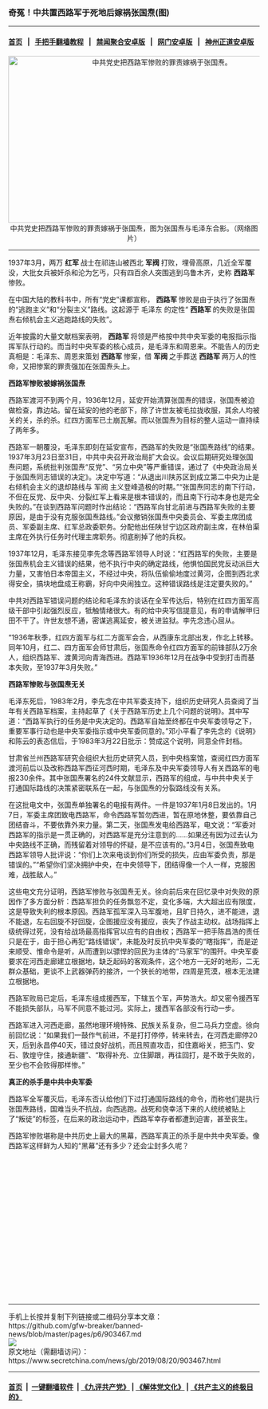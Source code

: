 ### 奇冤！中共置西路军于死地后嫁祸张国焘(图)
------------------------

#### [首页](https://github.com/gfw-breaker/banned-news/blob/master/README.md) &nbsp;&nbsp;|&nbsp;&nbsp; [手把手翻墙教程](https://github.com/gfw-breaker/guides/wiki) &nbsp;&nbsp;|&nbsp;&nbsp; [禁闻聚合安卓版](https://github.com/gfw-breaker/bn-android) &nbsp;&nbsp;|&nbsp;&nbsp; [网门安卓版](https://github.com/oGate2/oGate) &nbsp;&nbsp;|&nbsp;&nbsp; [神州正道安卓版](https://github.com/SzzdOgate/update) 



<div class="article_right" style="fone-color:#000">
 <p style="text-align:center">
  <img alt="中共党史把西路军惨败的罪责嫁祸于张国焘。" src="http://img2.secretchina.com/pic/2017/10-29/p2020311a787621570-ss.jpg" style="height:335px; width:600px"/>
  <br>
   中共党史把西路军惨败的罪责嫁祸于张国焘，图为张国焘与毛泽东合影。（网络图片）
   <span id="hideid" name="hideid" style="color:red;display:none;">
    <span href="https://www.secretchina.com">
    </span>
   </span>
  </br>
 </p>
 <div id="txt-mid1-t21-2017">
  

---


  </div>
 </div>
 <p>
  1937年3月，两万
  <strong>
   <span href="https://www.secretchina.com/news/gb/tag/红军" target="_blank">
    红军
   </span>
  </strong>
  战士在祁连山被西北
  <strong>
   军阀
  </strong>
  打败，埋骨高原，几近全军覆没，大批女兵被奸杀和沦为乞丐，只有四百余人突围逃到乌鲁木齐，史称
  <strong>
   西路军
  </strong>
  惨败。
  <span id="hideid" name="hideid" style="color:red;display:none;">
   <span href="https://www.secretchina.com">
   </span>
  </span>
 </p>
 <p>
  在中国大陆的教科书中，所有“党史”课都宣称，
  <strong>
   西路军
  </strong>
  惨败是由于执行了张国焘的“逃跑主义”和“分裂主义”路线。这起源于
  <span href="https://www.secretchina.com/news/gb/tag/毛泽东" target="_blank">
   毛泽东
  </span>
  的定性“
  <strong>
   西路军
  </strong>
  的失败是张国焘右倾机会主义逃跑路线的失败”。
 </p>
 <p>
  近年披露的大量文献档案表明，
  <strong>
   <span href="https://www.secretchina.com/news/gb/tag/西路军" target="_blank">
    西路军
   </span>
  </strong>
  将领是严格按中共中央军委的电报指示指挥军队行动的。而当时中央军委的核心成员，是毛泽东和周恩来。不能告人的历史真相是：毛泽东、周恩来策划
  <strong>
   西路军
  </strong>
  惨案，借
  <strong>
   军阀
  </strong>
  之手葬送
  <strong>
   西路军
  </strong>
  两万人的性命，又把惨案的罪责强加在张国焘头上。
 </p>
 <p>
  <strong>
   西路军惨败被嫁祸张国焘
  </strong>
 </p>
 <p>
  西路军渡河不到两个月，1936年12月，延安开始清算张国焘的错误，张国焘被迫做检查，靠边站。留在延安的他的老部下，除了许世友被毛拉拢收服，其余人均被关的关，杀的杀。红四方面军已土崩瓦解。而以张国焘为目标的整人运动一直持续了两年多。
 </p>
 <p>
  西路军一朝覆没，毛泽东即刻在延安宣布，西路军的失败是“张国焘路线”的结果。1937年3月23日至31日，中共中央召开政治局扩大会议。会议后期研究处理张国焘问题，系统批判张国焘“反党”、“另立中央”等严重错误，通过了《中央政治局关于张国焘同志错误的决定》。决定中写道：“从退出川陕苏区到成立第二中央为止是右倾机会主义的退却路线与
  <span href="https://www.secretchina.com/news/gb/tag/军阀" target="_blank">
   军阀
  </span>
  主义登峰造极的时期。”“张国焘同志的南下行动，不但在反党、反中央、分裂红军上看来是根本错误的，而且南下行动本身也是完全失败的。”在谈到西路军问题时作出结论：“西路军向甘北前进与西路军失败的主要原因，是由于没有克服张国焘路线。”会议撤销张国焘中央委员会、军委主席团成员、军委副主席、红军总政委职务。分配他出任陕甘宁边区政府副主席，在林伯渠主席在外执行任务时代理主席职务。彻底削掉了他的兵权。
 </p>
 <p>
  1937年12月，毛泽东接见李先念等西路军领导人时说：“红西路军的失败，主要是张国焘机会主义错误的结果，他不执行中央的确定路线，他惧怕国民党反动派巨大力量，又害怕日本帝国主义，不经过中央，将队伍偷偷地度过黄河，企图到西北求得安全，搞块地盘成王称霸，好向中央闹独立。这种错误路线是注定要失败的。”
 </p>
 <p>
  中共对西路军错误问题的结论和毛泽东的谈话在全军传达后，特别在红四方面军高级干部中引起强烈反应，牴触情绪很大。有的给中央写信提意见，有的申请解甲归田不干了。许世友想不通，密谋逃离延安，被关进监狱。李先念违心屈从。
 </p>
 <p>
  “1936年秋季，红四方面军与红二方面军会合，从西康东北部出发，作北上转移。同年10月，红二、四方面军会师甘肃后，张国焘命令红四方面军的前锋部队2万余人，组织西路军、渡黄河向青海西进。西路军1936年12月在战争中受到打击而基本失败，至1937年3月失败。”
 </p>
 <p>
  <strong>
   西路军惨败与张国焘无关
  </strong>
 </p>
 <p>
  毛泽东死后，1983年2月，李先念在中共军委支持下，组织历史研究人员查阅了当年有关西路军档案，主持起草了《关于西路军历史上几个问题的说明》。其中写道：“西路军执行的任务是中央决定的。西路军自始至终都在中央军委领导之下，重要军事行动也是中央军委指示或中央军委同意的。”邓小平看了李先念的《说明》和陈云的表态信后，于1983年3月22日批示：赞成这个说明，同意全件封档。
 </p>
 <p>
  甘肃省兰州西路军研究会组织大批历史研究人员，到中央档案馆，查阅红四方面军渡河前后以及改称西路军西征河西时期，毛泽东及中央军委领导人有关西路军的电报230余件。其中张国焘署名的24件文献显示，西路军的组成，与中共中央关于打通国际路线的决策紧密联系在一起，与张国焘的分裂路线没有关系。
 </p>
 <p>
  在这批电文中，张国焘单独署名的电报有两件。一件是1937年1月8日发出的。1月7日，军委主席团致电西路军，命令西路军暂勿西进，暂在原地休整，要依靠自己团结奋斗，不要依靠外来力量。第二天，张国焘发电给西路军，电文说：“军委对西路军的指示是一贯正确的，对西路军是充分注意到的……如果还有因为过去认为中央路线不正确，而残留着对领导的怀疑，是不应该有的。”3月4日，张国焘致电西路军领导人批评说：“你们上次来电谈到你们所受的损失，应由军委负责，那是错误的。”“希望你们坚决拥护中央，在中央领导下，团结得像一个人一样，克服困难，战胜敌人。”
 </p>
 <p>
  这些电文充分证明，西路军惨败与张国焘无关。徐向前后来在回忆录中对失败的原因作了多方面分析：西路军担负的任务飘忽不定，变化多端，大大超出应有限度，这是导致失利的根本原因。西路军孤军深入马军腹地，且旷日持久，进不能进，退不能退，左右回旋不好回旋，企图援应没有援应，丧失了作战主动权。战场指挥上级统得过死，没有给战场最高指挥官以应有的自由权；西路军一把手陈昌浩的责任只是在于，由于担心再犯“路线错误”，未能及时反抗中央军委的“瞎指挥”，而是逆来顺受、惟命令是听，从而遭到以骠悍的回民为主体的“马家军”的围歼。中央军委要求在河西走廊建立根据地，缺乏起码的客观条件，这个地方一无好的地形，二无群众基础，更谈不上武器弹药的接济，一个狭长的地带，四周是荒漠，根本无法建立根据地。
 </p>
 <p>
  西路军败局已定后，毛泽东组成援西军，下辖五个军，声势浩大。却又密令援西军不能损失部队，马军不同意不能过河。实际上，援西军各部没有行动一步。
 </p>
 <p>
  西路军进入河西走廊，虽然地理环境特殊、民族关系复杂，但二马兵力空虚。徐向前回忆说：“如果我们一鼓作气前进，不是打打停停，转来转去，在河西走廊停20天，后到永昌停40天，错过良好战机，而且照直攻击，扣住嘉峪关，把玉门、安石、敦煌守住，接通新疆”、“取得补充、立住脚跟，再往回打，是不致于失败的，至少也不会败得那样惨。”
 </p>
 <p>
  <strong>
   真正的杀手是中共中央军委
  </strong>
 </p>
 <p>
  西路军全军覆灭后，毛泽东否认给他们下过打通国际路线的命令，而称他们是执行张国焘路线，国难当头不抗战，向西逃跑。战死和侥幸活下来的人统统被贴上了“叛徒”的标签，在后来的政治运动中，西路军幸存者都遭到迫害，甚至丧生。
 </p>
 <p>
  西路军惨败堪称是中共历史上最大的黑幕，西路军真正的杀手是中共中央军委。像西路军这样鲜为人知的“黑幕”还有多少？还会尘封多久呢？
  <center>
   <div>
    <div id="txt-mid2-t22-2017" style="display: block;  height: 280px;  overflow: hidden;">
     <div id="SC-21">
     </div>
    </div>
   </div>
  </center>
 </p>
</div>

<hr/>
手机上长按并复制下列链接或二维码分享本文章：<br/>
https://github.com/gfw-breaker/banned-news/blob/master/pages/p6/903467.md <br/>
<a href='https://github.com/gfw-breaker/banned-news/blob/master/pages/p6/903467.md'><img src='https://github.com/gfw-breaker/banned-news/blob/master/pages/p6/903467.md.png'/></a> <br/>
原文地址（需翻墙访问）：https://www.secretchina.com/news/gb/2019/08/20/903467.html


------------------------
#### [首页](https://github.com/gfw-breaker/banned-news/blob/master/README.md) &nbsp;|&nbsp; [一键翻墙软件](https://github.com/gfw-breaker/nogfw/blob/master/README.md) &nbsp;| [《九评共产党》](https://github.com/gfw-breaker/9ping.md/blob/master/README.md#九评之一评共产党是什么) | [《解体党文化》](https://github.com/gfw-breaker/jtdwh.md/blob/master/README.md) | [《共产主义的终极目的》](https://github.com/gfw-breaker/gczydzjmd.md/blob/master/README.md)


<img src='http://gfw-breaker.win/banned-news/pages/p6/903467.md' width='0px' height='0px'/>